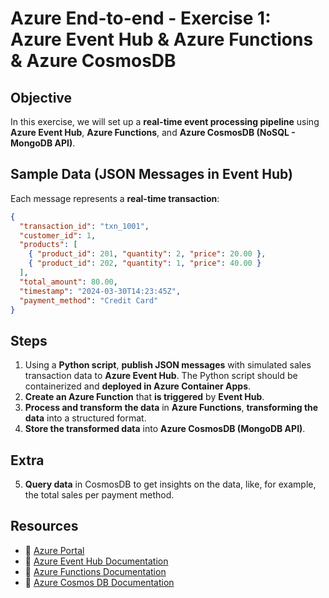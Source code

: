 # Azure End-to-end - Exercise 1: Azure Event Hub & Azure Functions & Azure CosmosDB

## **Objective**  

In this exercise, we will set up a **real-time event processing pipeline** using **Azure Event Hub**, **Azure Functions**, and **Azure CosmosDB (NoSQL - MongoDB API)**.  

## **Sample Data (JSON Messages in Event Hub)**  

Each message represents a **real-time transaction**:  

```json
{
  "transaction_id": "txn_1001",
  "customer_id": 1,
  "products": [
    { "product_id": 201, "quantity": 2, "price": 20.00 },
    { "product_id": 202, "quantity": 1, "price": 40.00 }
  ],
  "total_amount": 80.00,
  "timestamp": "2024-03-30T14:23:45Z",
  "payment_method": "Credit Card"
}
```

## **Steps**  

1. Using a **Python script**, **publish JSON messages** with simulated sales transaction data to **Azure Event Hub**. The Python script should be containerized and **deployed in Azure Container Apps**.
2. **Create an Azure Function** that **is triggered** by **Event Hub**.  
3. **Process and transform the data** in **Azure Functions**, **transforming the data** into a structured format.  
4. **Store the transformed data** into **Azure CosmosDB (MongoDB API)**. 

## Extra

5. **Query data** in CosmosDB to get insights on the data, like, for example, the total sales per payment method. 

## **Resources**  

- 📌 [Azure Portal](https://portal.azure.com)  
- 📖 [Azure Event Hub Documentation](https://learn.microsoft.com/en-us/azure/event-hubs/event-hubs-about)  
- 📖 [Azure Functions Documentation](https://learn.microsoft.com/en-us/azure/azure-functions/)
- 📖 [Azure Cosmos DB Documentation](https://learn.microsoft.com/en-us/azure/cosmos-db/)